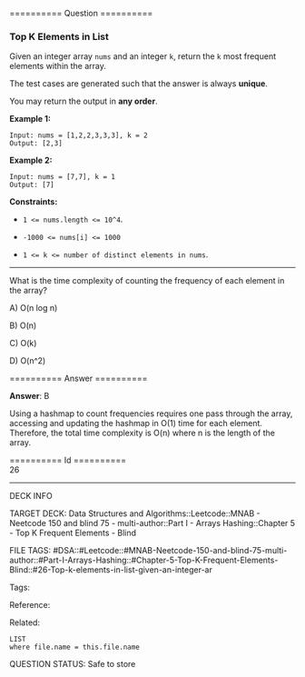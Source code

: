 ========== Question ==========  

### Top K Elements in List

Given an integer array `nums` and an integer `k`, return the `k` most frequent elements within the array.

The test cases are generated such that the answer is always **unique**.

You may return the output in **any order**.

**Example 1:**

```
Input: nums = [1,2,2,3,3,3], k = 2
Output: [2,3]
```

**Example 2:**

```
Input: nums = [7,7], k = 1
Output: [7]
```

**Constraints:**

-   `1 <= nums.length <= 10^4`.

-   `-1000 <= nums[i] <= 1000`

-   `1 <= k <= number of distinct elements in nums`.

---

What is the time complexity of counting the frequency of each element in the array?

A) O(n log n)

B) O(n)

C) O(k)

D) O(n^2)  

========== Answer ==========  

**Answer**: B

Using a hashmap to count frequencies requires one pass through the array, accessing and updating the hashmap in O(1) time for each element. Therefore, the total time complexity is O(n) where n is the length of the array.

========== Id ==========  
26

---

DECK INFO

TARGET DECK: Data Structures and Algorithms::Leetcode::MNAB - Neetcode 150 and blind 75 - multi-author::Part I - Arrays Hashing::Chapter 5 - Top K Frequent Elements - Blind

FILE TAGS: #DSA::#Leetcode::#MNAB-Neetcode-150-and-blind-75-multi-author::#Part-I-Arrays-Hashing::#Chapter-5-Top-K-Frequent-Elements-Blind::#26-Top-k-elements-in-list-given-an-integer-ar

Tags:

Reference:

Related:

```dataview
LIST
where file.name = this.file.name
```

QUESTION STATUS: Safe to store
